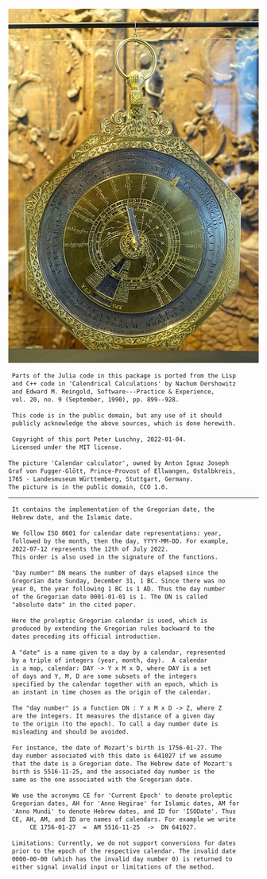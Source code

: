 ![CalendarCalculator](CalendarCalculator.jpg)

     Parts of the Julia code in this package is ported from the Lisp 
     and C++ code in 'Calendrical Calculations' by Nachum Dershowitz
     and Edward M. Reingold, Software---Practice & Experience,
     vol. 20, no. 9 (September, 1990), pp. 899--928.

     This code is in the public domain, but any use of it should 
     publicly acknowledge the above sources, which is done herewith.

     Copyright of this port Peter Luschny, 2022-01-04. 
     Licensed under the MIT license.

    The picture 'Calendar calculator', owned by Anton Ignaz Joseph 
    Graf von Fugger-Glött, Prince-Provost of Ellwangen, Ostalbkreis, 
    1765 - Landesmuseum Württemberg, Stuttgart, Germany. 
    The picture is in the public domain, CCO 1.0. 

 ---------------------------------------------------------------

     It contains the implementation of the Gregorian date, the 
     Hebrew date, and the Islamic date.

     We follow ISO 8601 for calendar date representations: year,
     followed by the month, then the day, YYYY-MM-DD. For example,
     2022-07-12 represents the 12th of July 2022. 
     This order is also used in the signature of the functions.

     "Day number" DN means the number of days elapsed since the 
     Gregorian date Sunday, December 31, 1 BC. Since there was no 
     year 0, the year following 1 BC is 1 AD. Thus the day number 
     of the Gregorian date 0001-01-01 is 1. The DN is called 
     "absolute date" in the cited paper.

     Here the proleptic Gregorian calendar is used, which is 
     produced by extending the Gregorian rules backward to the 
     dates preceding its official introduction.

     A "date" is a name given to a day by a calendar, represented
     by a triple of integers (year, month, day).  A calendar 
     is a map, calendar: DAY -> Y x M x D, where DAY is a set
     of days and Y, M, D are some subsets of the integers 
     specified by the calendar together with an epoch, which is 
     an instant in time chosen as the origin of the calendar. 

     The "day number" is a function DN : Y x M x D -> Z, where Z
     are the integers. It measures the distance of a given day 
     to the origin (to the epoch). To call a day number date is 
     misleading and should be avoided. 

     For instance, the date of Mozart's birth is 1756-01-27. The
     day number associated with this date is 641027 if we assume 
     that the date is a Gregorian date. The Hebrew date of Mozart's 
     birth is 5516-11-25, and the associated day number is the 
     same as the one associated with the Gregorian date.

     We use the acronyms CE for 'Current Epoch' to denote proleptic 
     Gregorian dates, AH for 'Anno Hegirae' for Islamic dates, AM for
     'Anno Mundi' to denote Hebrew dates, and ID for 'ISODate'. Thus 
     CE, AH, AM, and ID are names of calendars. For example we write 
          CE 1756-01-27  =  AM 5516-11-25  ->  DN 641027.

     Limitations: Currently, we do not support conversions for dates 
     prior to the epoch of the respective calendar. The invalid date
     0000-00-00 (which has the invalid day number 0) is returned to
     either signal invalid input or limitations of the method.
